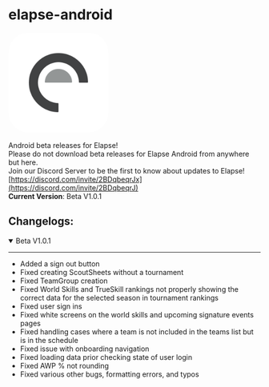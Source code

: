 # elapse-android
<img src="images/elapseLogo.png" alt="elapse logo" width="200px" style="border-radius: 20%;"/>

Android beta releases for Elapse!  
Please do not download beta releases for Elapse Android from anywhere but here.  
Join our Discord Server to be the first to know about updates to Elapse!
[https://discord.com/invite/2BDqbeqrJx](https://discord.com/invite/2BDqbeqrJ)  
**Current Version**: Beta V1.0.1


## Changelogs:

<details open>
<summary>Beta V1.0.1</summary>
<hr>

- Added a sign out button  
- Fixed creating ScoutSheets without a tournament
- Fixed TeamGroup creation
- Fixed World Skills and TrueSkill rankings not properly showing the correct data for the selected season in tournament rankings  
- Fixed user sign ins  
- Fixed white screens on the world skills and upcoming signature events pages  
- Fixed handling cases where a team is not included in the teams list but is in the schedule  
- Fixed issue with onboarding navigation  
- Fixed loading data prior checking state of user login  
- Fixed AWP % not rounding  
- Fixed various other bugs, formatting errors, and typos
</details>